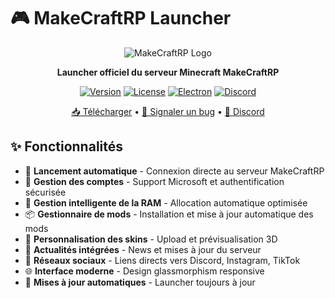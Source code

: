 # 🎮 MakeCraftRP Launcher

<div align="center">

![MakeCraftRP Logo](https://download.makecraftrp.com/logo.png)

**Launcher officiel du serveur Minecraft MakeCraftRP**

[![Version](https://img.shields.io/badge/version-2.2.8-blue.svg)](https://github.com/MakeCraftRP/MakeCraftRP-Launcher)
[![License](https://img.shields.io/badge/license-CC0-green.svg)](LICENSE.md)
[![Electron](https://img.shields.io/badge/Electron-37.2.0-47848F.svg)](https://electronjs.org/)
[![Discord](https://img.shields.io/discord/848579867855028264?color=7289DA&label=Discord&logo=discord)](https://discord.gg/HMEMeeMkr8)

[📥 Télécharger](https://github.com/MakeCraftRP/MakeCraftRP-Launcher/releases) • [🐛 Signaler un bug](https://github.com/MakeCraftRP/MakeCraftRP-Launcher/issues) • [💬 Discord](https://discord.gg/HMEMeeMkr8)

</div>

## ✨ Fonctionnalités

- 🚀 **Lancement automatique** - Connexion directe au serveur MakeCraftRP
- 👤 **Gestion des comptes** - Support Microsoft et authentification sécurisée
- 🎯 **Gestion intelligente de la RAM** - Allocation automatique optimisée
- 📦 **Gestionnaire de mods** - Installation et mise à jour automatique des mods
- 🎨 **Personnalisation des skins** - Upload et prévisualisation 3D
- 📰 **Actualités intégrées** - News et mises à jour du serveur
- 🔗 **Réseaux sociaux** - Liens directs vers Discord, Instagram, TikTok
- 🌐 **Interface moderne** - Design glassmorphism responsive
- 🔄 **Mises à jour automatiques** - Launcher toujours à jour


